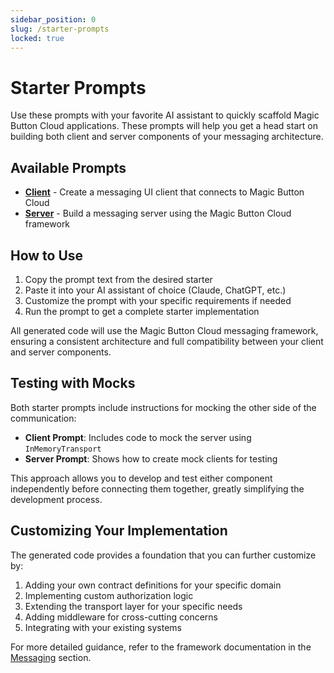 ```yaml
---
sidebar_position: 0
slug: /starter-prompts
locked: true
---
```


# Starter Prompts

Use these prompts with your favorite AI assistant to quickly scaffold Magic Button Cloud applications. These prompts will help you get a head start on building both client and server components of your messaging architecture.

## Available Prompts

- [**Client**](/docs/starter-prompts/client) - Create a messaging UI client that connects to Magic Button Cloud
- [**Server**](/docs/starter-prompts/server) - Build a messaging server using the Magic Button Cloud framework

## How to Use

1. Copy the prompt text from the desired starter
2. Paste it into your AI assistant of choice (Claude, ChatGPT, etc.)
3. Customize the prompt with your specific requirements if needed
4. Run the prompt to get a complete starter implementation

All generated code will use the Magic Button Cloud messaging framework, ensuring a consistent architecture and full compatibility between your client and server components.

## Testing with Mocks

Both starter prompts include instructions for mocking the other side of the communication:

- **Client Prompt**: Includes code to mock the server using `InMemoryTransport`
- **Server Prompt**: Shows how to create mock clients for testing

This approach allows you to develop and test either component independently before connecting them together, greatly simplifying the development process.

## Customizing Your Implementation

The generated code provides a foundation that you can further customize by:

1. Adding your own contract definitions for your specific domain
2. Implementing custom authorization logic
3. Extending the transport layer for your specific needs
4. Adding middleware for cross-cutting concerns
5. Integrating with your existing systems

For more detailed guidance, refer to the framework documentation in the [Messaging](/docs/messaging/overview) section.